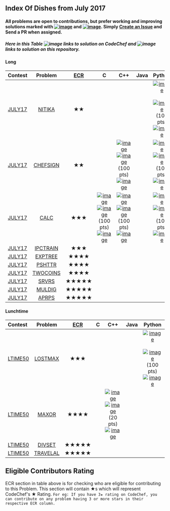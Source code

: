 ## Index Of Dishes from July 2017

#### All problems are open to contributions, but prefer working and improving solutions marked with [![image](../img/WA.png)](#) and [![image](../img/TLE.png)](#). Simply [Create an Issue](https://github.com/aashutoshrathi/CodeChef/issues/new) and Send a PR when assigned.

##### Here in this Table ![image](../img/CC.png) links to solution on CodeChef and ![image](../img/GH.png) links to solution on this repository.

<a name="long"></a>
#### Long

| Contest | Problem | [ECR](#ecr) | C | C++ | Java | Python |
|:--------------|:----------------:|:----------------:|:----------------:|:----------------:|:-----------------:|:-----------------:|
| [JULY17](https://www.codechef.com/JULY17) | [NITIKA](https://www.codechef.com/JULY17/problems/NITIKA) | ★★ | | | | [![image](../img/GH.png)](JULY/JULY17/NITIKA/NITIKA.py)  [![image](../img/CC.png)](https://www.codechef.com/viewsolution/14431696) (100 pts) [![image](../img/AC.png)](#) |
| [JULY17](https://www.codechef.com/JULY17) | [CHEFSIGN](https://www.codechef.com/JULY17/problems/CHEFSIGN) | ★★ | | [![image](../img/GH.png)](JULY/JULY17/CHEFSIGN/CHEFSIGN.cpp)  [![image](../img/CC.png)](https://www.codechef.com/viewsolution/14502863) (100 pts) [![image](../img/AC.png)](#) | |  [![image](../img/GH.png)](JULY/JULY17/CHEFSIGN/CHEFSIGN.py)  [![image](../img/CC.png)](https://www.codechef.com/viewsolution/14488195) (100 pts) [![image](../img/AC.png)](#) |
| [JULY17](https://www.codechef.com/JULY17) | [CALC](https://www.codechef.com/JULY17/problems/CALC) | ★★★ | [![image](../img/GH.png)](JULY/JULY17/CALC/CALC.c)  [![image](../img/CC.png)](https://www.codechef.com/viewsolution/14483078) (100 pts) [![image](../img/AC.png)](#) | [![image](../img/GH.png)](JULY/JULY17/CALC/CALC.cpp)  [![image](../img/CC.png)](https://www.codechef.com/viewsolution/14439041) (100 pts) [![image](../img/AC.png)](#) | | [![image](../img/GH.png)](JULY/JULY17/CALC/CALC.py)  [![image](../img/CC.png)](https://www.codechef.com/viewsolution/14490655) (100 pts) [![image](../img/AC.png)](#) |
| [JULY17](https://www.codechef.com/JULY17) | [IPCTRAIN](https://www.codechef.com/JULY17/problems/IPCTRAIN) | ★★★ | | | | |
| [JULY17](https://www.codechef.com/JULY17) | [EXPTREE](https://www.codechef.com/JULY17/problems/EXPTREE) | ★★★★ | | | | |
| [JULY17](https://www.codechef.com/JULY17) | [PSHTTR](https://www.codechef.com/JULY17/problems/PSHTTR) | ★★★★ | | | | |
| [JULY17](https://www.codechef.com/JULY17) | [TWOCOINS](https://www.codechef.com/JULY17/problems/TWOCOINS) | ★★★★ | | | | |
| [JULY17](https://www.codechef.com/JULY17) | [SRVRS](https://www.codechef.com/JULY17/problems/SRVRS) | ★★★★★ | | | | |
| [JULY17](https://www.codechef.com/JULY17) | [MULDIG](https://www.codechef.com/JULY17/problems/MULDIG) | ★★★★★ | | | | |
| [JULY17](https://www.codechef.com/JULY17) | [APRPS](https://www.codechef.com/JULY17/problems/APRPS) | ★★★★★ | | | | |

<a name="ltime"></a>
#### Lunchtime

| Contest | Problem | [ECR](#ecr) | C | C++ | Java | Python |
|:--------------|:----------------:|:----------------:|:----------------:|:----------------:|:-----------------:|:-----------------:|
| [LTIME50](https://www.codechef.com/LTIME50) | [LOSTMAX](https://www.codechef.com/LTIME50/problems/LOSTMAX) | ★★★ | | | | [![image](../img/GH.png)](JULY/LTIME50/LOSTMAX/LOSTMAX.py)  [![image](../img/CC.png)](https://www.codechef.com/viewsolution/14717251) (100 pts) [![image](../img/AC.png)](#) |
| [LTIME50](https://www.codechef.com/LTIME50) | [MAXOR](https://www.codechef.com/LTIME50/problems/MAXOR) | ★★★★ | | [![image](../img/GH.png)](JULY/LTIME50/MAXOR/MAXOR.cpp)  [![image](../img/CC.png)](https://www.codechef.com/viewsolution/14721836) (20 pts) [![image](../img/TLE.png)](#) | | |
| [LTIME50](https://www.codechef.com/LTIME50) | [DIVSET](https://www.codechef.com/LTIME50/problems/DIVSET) | ★★★★★ | | | | |
| [LTIME50](https://www.codechef.com/LTIME50) | [TRAVELAL](https://www.codechef.com/LTIME50/problems/TRAVELAL) | ★★★★★ | | | | |


<a name="ecr"></a>
## Eligible Contributors Rating

ECR section in table above is for checking who are eligible for contributing to this Problem.
This section will contain ★s which will represent CodeChef's ★ Rating.
`For eg: If you have 3★ rating on CodeChef, you can contribute on any problem having 3 or more stars in their respective ECR column.`
